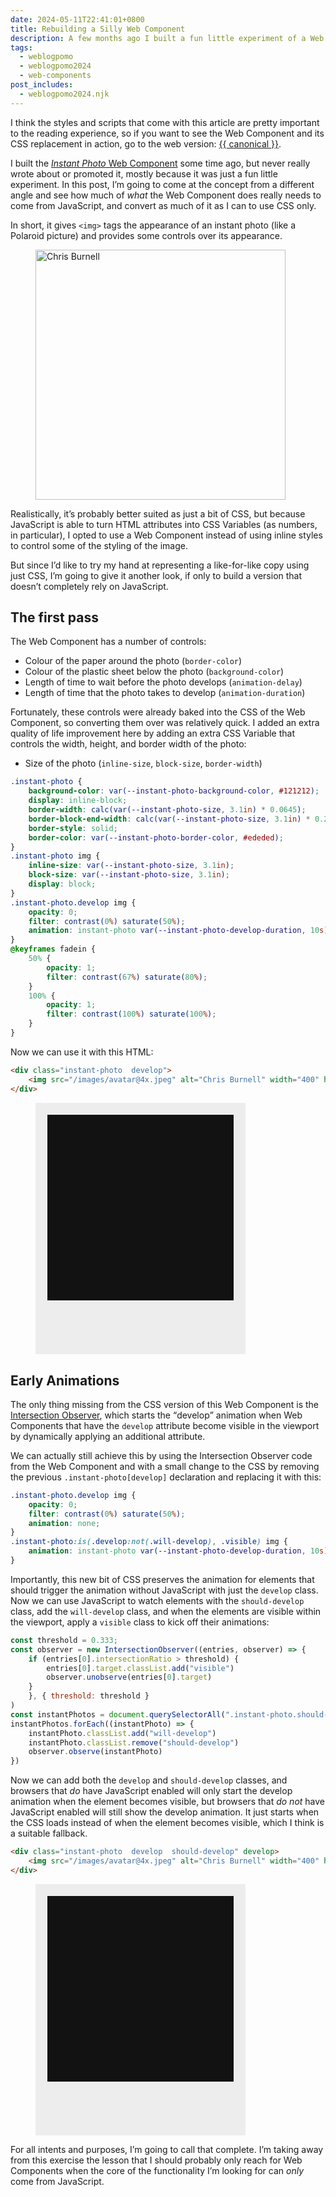 ```yaml
---
date: 2024-05-11T22:41:01+0800
title: Rebuilding a Silly Web Component
description: A few months ago I built a fun little experiment of a Web Component, but in today’s post, I’m going to try building it using just CSS.
tags:
  - weblogpomo
  - weblogpomo2024
  - web-components
post_includes:
  - weblogpomo2024.njk
---
```


<aside class="rss-only"><p>I think the styles and scripts that come with this article are pretty important to the reading experience, so if you want to see the Web Component and its CSS replacement in action, go to the web version: <a href="{{ canonical }}">{{ canonical }}</a>.</p></aside>

I built the [*Instant Photo* Web Component](/instant-photo/) some time ago, but never really wrote about or promoted it, mostly because it was just a fun little experiment. In this post, I’m going to come at the concept from a different angle and see how much of *what* the Web Component does really needs to come from JavaScript, and convert as much of it as I can to use CSS only.

In short, it gives `<img>` tags the appearance of an instant photo (like a Polaroid picture) and provides some controls over its appearance.

<figure>
    <instant-photo develop>
        <img src="/images/avatar@4x.jpeg" alt="Chris Burnell" class=" [ canada ] " width="400" height="400">
    </instant-photo>
</figure>

Realistically, it’s probably better suited as just a bit of CSS, but because JavaScript is able to turn HTML attributes into CSS Variables (as numbers, in particular), I opted to use a Web Component instead of using inline styles to control some of the styling of the image.

But since I’d like to try my hand at representing a like-for-like copy using just CSS, I’m going to give it another look, if only to build a version that doesn’t completely rely on JavaScript.

## The first pass

The Web Component has a number of controls:

- Colour of the paper around the photo (`border-color`)
- Colour of the plastic sheet below the photo (`background-color`)
- Length of time to wait before the photo develops (`animation-delay`)
- Length of time that the photo takes to develop (`animation-duration`)

Fortunately, these controls were already baked into the CSS of the Web Component, so converting them over was relatively quick. I added an extra quality of life improvement here by adding an extra CSS Variable that controls the width, height, and border width of the photo:

- Size of the photo (`inline-size`, `block-size`, `border-width`)

```css
.instant-photo {
	background-color: var(--instant-photo-background-color, #121212);
	display: inline-block;
	border-width: calc(var(--instant-photo-size, 3.1in) * 0.0645);
	border-block-end-width: calc(var(--instant-photo-size, 3.1in) * 0.2903);
	border-style: solid;
	border-color: var(--instant-photo-border-color, #ededed);
}
.instant-photo img {
	inline-size: var(--instant-photo-size, 3.1in);
	block-size: var(--instant-photo-size, 3.1in);
	display: block;
}
.instant-photo.develop img {
	opacity: 0;
	filter: contrast(0%) saturate(50%);
	animation: instant-photo var(--instant-photo-develop-duration, 10s) linear var(--instant-photo-develop-delay, 1s) forwards;
}
@keyframes fadein {
	50% {
		opacity: 1;
		filter: contrast(67%) saturate(80%);
	}
	100% {
		opacity: 1;
		filter: contrast(100%) saturate(100%);
	}
}
```

Now we can use it with this HTML:

```html
<div class="instant-photo  develop">
	<img src="/images/avatar@4x.jpeg" alt="Chris Burnell" width="400" height="400">
</div>
```

<figure>
    <div class="instant-photo  develop">
        <img src="/images/avatar@4x.jpeg" alt="Chris Burnell" width="400" height="400">
    </div>
</figure>

## Early Animations

The only thing missing from the CSS version of this Web Component is the [Intersection Observer](https://developer.mozilla.org/en-US/docs/Web/API/IntersectionObserver/IntersectionObserver), which starts the <q>develop</q> animation when Web Components that have the `develop` attribute become visible in the viewport by dynamically applying an additional attribute.

We can actually still achieve this by using the Intersection Observer code from the Web Component and with a small change to the CSS by removing the previous `.instant-photo[develop]` declaration and replacing it with this:

```css
.instant-photo.develop img {
	opacity: 0;
	filter: contrast(0%) saturate(50%);
	animation: none;
}
.instant-photo:is(.develop:not(.will-develop), .visible) img {
	animation: instant-photo var(--instant-photo-develop-duration, 10s) linear var(--instant-photo-develop-delay, 1s) forwards;
}
```

Importantly, this new bit of CSS preserves the animation for elements that should trigger the animation without JavaScript with just the `develop` class. Now we can use JavaScript to watch elements with the `should-develop` class, add the `will-develop` class, and when the elements are visible within the viewport, apply a `visible` class to kick off their animations:

```javascript
const threshold = 0.333;
const observer = new IntersectionObserver((entries, observer) => {
    if (entries[0].intersectionRatio > threshold) {
        entries[0].target.classList.add("visible")
        observer.unobserve(entries[0].target)
    }
    }, { threshold: threshold }
)
const instantPhotos = document.querySelectorAll(".instant-photo.should-develop")
instantPhotos.forEach((instantPhoto) => {
	instantPhoto.classList.add("will-develop")
	instantPhoto.classList.remove("should-develop")
	observer.observe(instantPhoto)
})
```

Now we can add both the `develop` and `should-develop` classes, and browsers that *do* have JavaScript enabled will only start the develop animation when the element becomes visible, but browsers that *do not* have JavaScript enabled will still show the develop animation. It just starts when the CSS loads instead of when the element becomes visible, which I think is a suitable fallback.

```html
<div class="instant-photo  develop  should-develop" develop>
	<img src="/images/avatar@4x.jpeg" alt="Chris Burnell" width="400" height="400">
</div>
```

<figure>
    <div class="instant-photo  develop  should-develop" develop>
        <img src="/images/avatar@4x.jpeg" alt="Chris Burnell" width="400" height="400">
    </div>
</figure>

For all intents and purposes, I’m going to call that complete. I’m taking away from this exercise the lesson that I should probably only reach for Web Components when the core of the functionality I’m looking for can *only* come from JavaScript.

<style>
.instant-photo {
	background-color: var(--instant-photo-background-color, #121212);
	display: inline-block;
	border-width: calc(var(--instant-photo-size, 3.1in) * 0.0645);
	border-block-end-width: calc(var(--instant-photo-size, 3.1in) * 0.2903);
	border-style: solid;
	border-color: var(--instant-photo-border-color, #ededed);
}
.instant-photo img {
	inline-size: var(--instant-photo-size, 3.1in);
	block-size: var(--instant-photo-size, 3.1in);
	display: block;
}
.instant-photo.develop img {
	opacity: 0;
	filter: contrast(0%) saturate(50%);
	animation: none;
}
.instant-photo:is(.develop:not(.will-develop), .visible) img {
	animation: instant-photo var(--instant-photo-develop-duration, 10s) linear var(--instant-photo-develop-delay, 1s) forwards;
}
@keyframes instant-photo {
	50% {
		opacity: 1;
		filter: contrast(67%) saturate(80%);
	}
	100% {
		opacity: 1;
		filter: contrast(100%) saturate(100%);
	}
}
</style>
<script>{% include '../../js/pages/rebuilding-instant-photo.js' %}</script>
<script type="module">{% include '../../../node_modules/@chrisburnell/instant-photo/instant-photo.js' %}</script>
